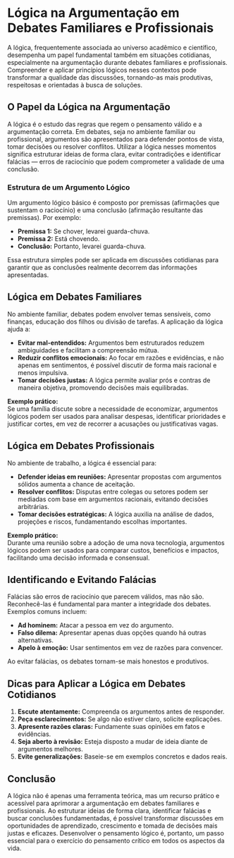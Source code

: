 # Lógica na Argumentação em Debates Familiares e Profissionais

A lógica, frequentemente associada ao universo acadêmico e científico, desempenha um papel fundamental também em situações cotidianas, especialmente na argumentação durante debates familiares e profissionais. Compreender e aplicar princípios lógicos nesses contextos pode transformar a qualidade das discussões, tornando-as mais produtivas, respeitosas e orientadas à busca de soluções.

## O Papel da Lógica na Argumentação

A lógica é o estudo das regras que regem o pensamento válido e a argumentação correta. Em debates, seja no ambiente familiar ou profissional, argumentos são apresentados para defender pontos de vista, tomar decisões ou resolver conflitos. Utilizar a lógica nesses momentos significa estruturar ideias de forma clara, evitar contradições e identificar falácias — erros de raciocínio que podem comprometer a validade de uma conclusão.

### Estrutura de um Argumento Lógico

Um argumento lógico básico é composto por premissas (afirmações que sustentam o raciocínio) e uma conclusão (afirmação resultante das premissas). Por exemplo:

- **Premissa 1:** Se chover, levarei guarda-chuva.
- **Premissa 2:** Está chovendo.
- **Conclusão:** Portanto, levarei guarda-chuva.

Essa estrutura simples pode ser aplicada em discussões cotidianas para garantir que as conclusões realmente decorrem das informações apresentadas.

## Lógica em Debates Familiares

No ambiente familiar, debates podem envolver temas sensíveis, como finanças, educação dos filhos ou divisão de tarefas. A aplicação da lógica ajuda a:

- **Evitar mal-entendidos:** Argumentos bem estruturados reduzem ambiguidades e facilitam a compreensão mútua.
- **Reduzir conflitos emocionais:** Ao focar em razões e evidências, e não apenas em sentimentos, é possível discutir de forma mais racional e menos impulsiva.
- **Tomar decisões justas:** A lógica permite avaliar prós e contras de maneira objetiva, promovendo decisões mais equilibradas.

**Exemplo prático:**  
Se uma família discute sobre a necessidade de economizar, argumentos lógicos podem ser usados para analisar despesas, identificar prioridades e justificar cortes, em vez de recorrer a acusações ou justificativas vagas.

## Lógica em Debates Profissionais

No ambiente de trabalho, a lógica é essencial para:

- **Defender ideias em reuniões:** Apresentar propostas com argumentos sólidos aumenta a chance de aceitação.
- **Resolver conflitos:** Disputas entre colegas ou setores podem ser mediadas com base em argumentos racionais, evitando decisões arbitrárias.
- **Tomar decisões estratégicas:** A lógica auxilia na análise de dados, projeções e riscos, fundamentando escolhas importantes.

**Exemplo prático:**  
Durante uma reunião sobre a adoção de uma nova tecnologia, argumentos lógicos podem ser usados para comparar custos, benefícios e impactos, facilitando uma decisão informada e consensual.

## Identificando e Evitando Falácias

Falácias são erros de raciocínio que parecem válidos, mas não são. Reconhecê-las é fundamental para manter a integridade dos debates. Exemplos comuns incluem:

- **Ad hominem:** Atacar a pessoa em vez do argumento.
- **Falso dilema:** Apresentar apenas duas opções quando há outras alternativas.
- **Apelo à emoção:** Usar sentimentos em vez de razões para convencer.

Ao evitar falácias, os debates tornam-se mais honestos e produtivos.

## Dicas para Aplicar a Lógica em Debates Cotidianos

1. **Escute atentamente:** Compreenda os argumentos antes de responder.
2. **Peça esclarecimentos:** Se algo não estiver claro, solicite explicações.
3. **Apresente razões claras:** Fundamente suas opiniões em fatos e evidências.
4. **Seja aberto à revisão:** Esteja disposto a mudar de ideia diante de argumentos melhores.
5. **Evite generalizações:** Baseie-se em exemplos concretos e dados reais.

## Conclusão

A lógica não é apenas uma ferramenta teórica, mas um recurso prático e acessível para aprimorar a argumentação em debates familiares e profissionais. Ao estruturar ideias de forma clara, identificar falácias e buscar conclusões fundamentadas, é possível transformar discussões em oportunidades de aprendizado, crescimento e tomada de decisões mais justas e eficazes. Desenvolver o pensamento lógico é, portanto, um passo essencial para o exercício do pensamento crítico em todos os aspectos da vida.